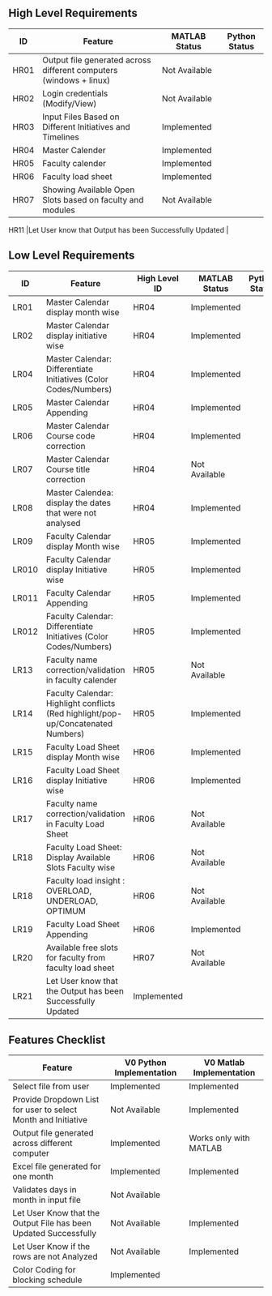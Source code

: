## High Level Requirements
|ID|Feature| MATLAB Status| Python Status |
|---|---|---|----|
HR01 |Output file generated across different computers (windows + linux)| Not Available | |
HR02 |Login credentials (Modify/View) | Not Available | |
HR03 |Input Files Based on Different Initiatives and Timelines | Implemented | |
HR04 |Master Calender | Implemented | |
HR05 |Faculty calender | Implemented | |
HR06 |Faculty load sheet | Implemented | |
HR07 | Showing Available Open Slots based on faculty and modules | Not Available | | 




 
HR11 |Let User know that Output has been Successfully Updated |

## Low Level Requirements
|ID|Feature|High Level ID| MATLAB Status| Python Status |
|--|---|---|---|----|
LR01|Master Calendar display month wise |HR04| Implemented | |
LR02|Master Calendar display initiative wise|HR04| Implemented | |
LR04|Master Calendar: Differentiate Initiatives (Color Codes/Numbers)|HR04| Implemented | |
LR05|Master Calendar Appending|HR04| Implemented | | 
LR06|Master Calendar Course code correction|HR04| Implemented | |
LR07|Master Calendar Course title correction|HR04| Not Available | |
LR08|Master Calendea: display the dates that were not analysed|HR04| Implemented | |
LR09|Faculty Calendar display Month wise |HR05| Implemented | |
LR010|Faculty Calendar display Initiative wise|HR05| Implemented | |
LR011|Faculty Calendar Appending|HR05| Implemented | |
LR012|Faculty Calendar: Differentiate Initiatives (Color Codes/Numbers)|HR05| Implemented | |
LR13|Faculty name correction/validation in faculty calender|HR05| Not Available | |
LR14|Faculty Calendar: Highlight conflicts (Red highlight/pop-up/Concatenated Numbers) |HR05| Implemented | |
LR15|Faculty Load Sheet display Month wise |HR06|Implemented | |
LR16|Faculty Load Sheet display Initiative wise|HR06|Implemented | |
LR17|Faculty name correction/validation in Faculty Load Sheet|HR06| Not Available | |
LR18|Faculty Load Sheet: Display Available Slots Faculty wise|HR06| Not Available | | 
LR18|Faculty load insight : OVERLOAD, UNDERLOAD, OPTIMUM |HR06| Not Available | |
LR19|Faculty Load Sheet Appending|HR06| Implemented | |
LR20|Available free slots for faculty from faculty load sheet|HR07| Not Available | |
LR21 |Let User know that the Output has been Successfully Updated | Implemented | |


## Features Checklist

Feature| V0 Python Implementation | V0 Matlab Implementation|
|---|---|---|
Select file from user| Implemented | Implemented |
Provide Dropdown List for user to select Month and Initiative | Not Available | Implemented |
Output file generated across different computer| Implemented |Works only with MATLAB |
Excel file generated for one month | Implemented | Implemented |
Validates days in month in input file| Not Available|
Let User Know that the Output File has been Updated Successfully | Not Available |Implemented |
Let User Know if the rows are not Analyzed | Not Available | Implemented |
Color Coding for blocking schedule | Implemented | |









